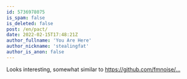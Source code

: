 ```yaml
---
id: 5736978075
is_spam: false
is_deleted: false
post: /en/pact/
date: 2022-02-15T17:48:21Z
author_fullname: 'You Are Here'
author_nickname: 'stealingfat'
author_is_anon: false
---
```


<p>Looks interesting, somewhat similar to <a href="https://github.com/fmnoise/flow" rel="nofollow noopener" title="https://github.com/fmnoise/flow">https://github.com/fmnoise/...</a></p>
